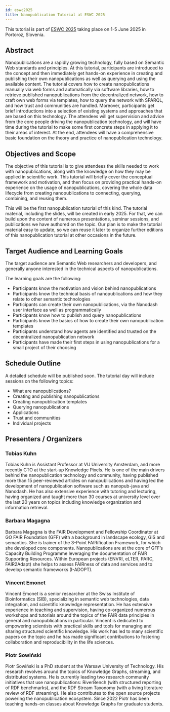 ```yaml
---
id: eswc2025
title: Nanopublication Tutorial at ESWC 2025
---
```


This tutorial is part of [ESWC 2025](https://2025.eswc-conferences.org/) taking place on 1-5 June 2025 in Portoroz, Slovenia.


## Abstract

Nanopublications are a rapidly growing technology, fully based on Semantic Web standards and principles. At this tutorial, participants are introduced to the concept and then immediately get hands-on experience in creating and publishing their own nanopublications as well as querying and using the available content. The tutorial covers how to create nanopublications manually via web forms and automatically via software libraries, how to retrieve published nanopublications from the decentralized network, how to craft own web forms via templates, how to query the network with SPARQL, and how trust and communities are handled. Moreover, participants get brief introductions into a selection of existing systems and approaches that are based on this technology. The attendees will get supervision and advice from the core people driving the nanopublication technology, and will have time during the tutorial to make some first concrete steps in applying it to their areas of interest. At the end, attendees will have a comprehensive basic foundation on the theory and practice of nanopublication technology.


## Objectives and Scope

The objective of this tutorial is to give attendees the skills needed to work with nanopublications, along with the knowledge on how they may be applied in scientific work. This tutorial will briefly cover the conceptual framework and motivation, and then focus on providing practical hands-on experience on the usage of nanopublications, covering the whole data lifecycle from creating nanopublications to connecting, querying, combining, and reusing them.

This will be the first nanopublication tutorial of this kind. The tutorial material, including the slides, will be created in early 2025. For that, we can build upon the content of numerous presentations, seminar sessions, and publications we have authored on the topic. Our plan is to make the tutorial material easy to update, so we can reuse it later to organize further editions of this nanopublication tutorial at other occasions in the future.


## Target Audience and Learning Goals

The target audience are Semantic Web researchers and developers, and generally anyone interested in the technical aspects of nanopublications.

The learning goals are the following:

- Participants know the motivation and vision behind nanopublications
- Participants know the technical basis of nanopublications and how they relate to other semantic technologies
- Participants can create their own nanopublications, via the Nanodash user interface as well as programmatically
- Participants know how to publish and query nanopublications
- Participants know the basics of how to create their own nanopublication templates
- Participants understand how agents are identified and trusted on the decentralized nanopublication network
- Participants have made their first steps in using nanopublications for a small project of their choosing


## Schedule Outline

A detailed schedule will be published soon. The tutorial day will include sessions on the following topics:

- What are nanopublications?
- Creating and publishing nanopublications
- Creating nanopublication templates
- Querying nanopublications
- Applications
- Trust and communities
- Individual projects


## Presenters / Organizers

### Tobias Kuhn

Tobias Kuhn is Assistant Professor at VU University Amsterdam, and more recently CTO at the start-up Knowledge Pixels. He is one of the main drivers behind the nanopublication technology and community, having published more than 15 peer-reviewed articles on nanopublications and having led the development of nanopublication software such as nanopub-java and Nanodash. He has also extensive experience with tutoring and lecturing, having organized and taught more than 30 courses at university level over the last 20 years on topics including knowledge organization and information retrieval.


### Barbara Magagna

Barbara Magagna is the FAIR Development and Fellowship Coordinator at GO FAIR Foundation (GFF) with a background in landscape ecology, GIS and semantics. She is trainer of the 3-Point FAIRification Framework, for which she developed core components. Nanopublications are at the core of GFF’s Capacity Building Programme leveraging the documentation of FAIR Supporting Resources.  Within European projects (ENVRI, eLTER, PARC, FAIR2Adapt) she helps to assess FAIRness of data and services and to develop semantic frameworks (I-ADOPT).


### Vincent Emonet

Vincent Emonet is a senior researcher at the Swiss Institute of Bioinformatics (SIB), specializing in semantic web technologies, data integration, and scientific knowledge representation. He has extensive experience in teaching and supervision, having co-organized numerous workshops and tutorials around the topics of the FAIR data principles in general and nanopublications in particular. Vincent is dedicated to empowering scientists with practical skills and tools for managing and sharing structured scientific knowledge. His work has led to many scientific papers on the topic and he has made significant contributions to fostering collaboration and reproducibility in the life sciences.


### Piotr Sowiński

Piotr Sowiński is a PhD student at the Warsaw University of Technology. His research revolves around the topics of Knowledge Graphs, streaming, and distributed systems. He is currently leading two research community initiatives that use nanopublications: RiverBench (with structured reporting of RDF benchmarks), and the RDF Stream Taxonomy (with a living literature review of RDF streaming). He also contributes to the open source projects powering the nanopublication ecosystem. Since 2022 Piotr has been teaching hands-on classes about Knowledge Graphs for graduate students.
